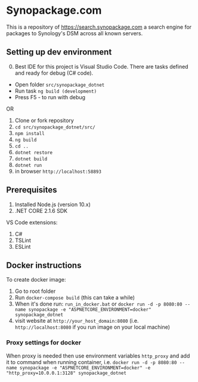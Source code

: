 # Synopackage.com

This is a repository of https://search.synopackage.com a search engine for packages to Synology's DSM across all known servers.

## Setting up dev environment
0. Best IDE for this project is Visual Studio Code. There are tasks defined and ready for debug (C# code). 
- Open folder `src/synopackage_dotnet`
- Run task `ng build (development)`
- Press F5 - to run with debug

OR

1. Clone or fork repository
2. `cd src/synopackage_dotnet/src/`
3. `npm install`
4. `ng build`
5. `cd ..`
6. `dotnet restore`
7. `dotnet build`
8. `dotnet run`
9. in browser `http://localhost:58893`

## Prerequisites

1. Installed Node.js (version 10.x)
2. .NET CORE 2.1.6 SDK

VS Code extensions:
1. C#
2. TSLint
3. ESLint

## Docker instructions
To create docker image:

1. Go to root folder
2. Run `docker-compose build` (this can take a while)
3. When it's done run: `run_in_docker.bat` or `docker run -d -p 8080:80 --name synopackage -e "ASPNETCORE_ENVIRONMENT=docker" synopackage_dotnet`
4. visit website at `http://your_host_domain:8080` (i.e. `http://localhost:8080` if you run image on your local machine)

### Proxy settings for docker
When proxy is needed then use environment variables `http_proxy` and add it to command when running container, i.e.
`docker run -d -p 8080:80 --name synopackage -e "ASPNETCORE_ENVIRONMENT=docker" -e "http_proxy=10.0.0.1:3128" synopackage_dotnet`
